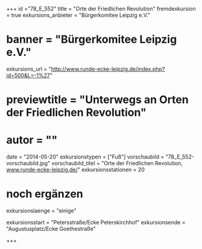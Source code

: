 +++
id ="78_E_552"
title = "Orte der Friedlichen Revolution"
fremdexkursion = true
exkursions_anbieter = "Bürgerkomitee Leipzig e.V."
# banner = "Bürgerkomitee Leipzig e.V."
exkursions_url = "http://www.runde-ecke-leipzig.de/index.php?id=500&L=-1%27"
# previewtitle = "Unterwegs an Orten der Friedlichen Revolution"
# autor = ""
date = "2014-05-20"
exkursionstypen = ["Fuß"]
vorschaubild = "78_E_552-vorschaubild.jpg"
vorschaubild_titel = "Orte der Friedlichen Revolution, www.runde-ecke-leipzig.de/"
exkursionsstationen = 20
# noch ergänzen
exkursionslaenge = "einige"

exkursionsstart = "Petersstraße/Ecke Peterskirchhof"
exkursionsende = "Augustusplatz/Ecke Goethestraße"


+++